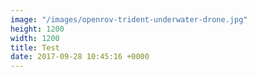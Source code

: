 ```yaml
---
image: "/images/openrov-trident-underwater-drone.jpg"
height: 1200
width: 1200
title: Test
date: 2017-09-28 10:45:16 +0000
---
```

